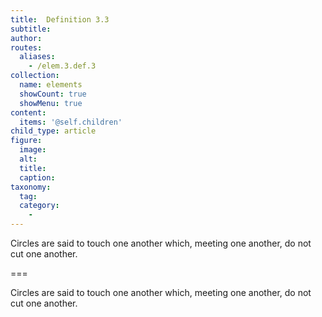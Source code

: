 ```yaml
---
title:  Definition 3.3
subtitle: 
author:
routes:
  aliases:
    - /elem.3.def.3
collection:
  name: elements
  showCount: true
  showMenu: true
content:
  items: '@self.children'
child_type: article
figure:
  image:
  alt:
  title:
  caption:
taxonomy:
  tag:
  category:
    - 
---
```


<hi rend="bold">Circles</hi> are said to <hi rend="bold">touch one another</hi> which, meeting one another, do not cut one another.

===

<span class="bold">Circles</span> are said to <span class="bold">touch one another</span> which, meeting one another, do not cut one another.
